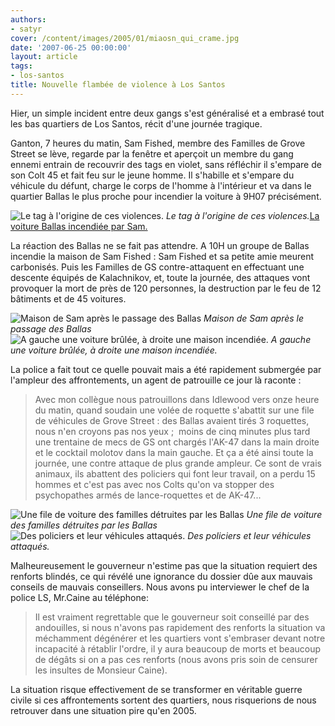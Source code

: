 ```yaml
---
authors:
- satyr
cover: /content/images/2005/01/miaosn_qui_crame.jpg
date: '2007-06-25 00:00:00'
layout: article
tags:
- los-santos
title: Nouvelle flambée de violence à Los Santos
---
```



Hier, un simple incident entre deux gangs s'est généralisé et a embrasé tout les bas quartiers de Los Santos, récit d'une journée tragique.

Ganton, 7 heures du matin, Sam Fished, membre des Familles de Grove Street se lève, regarde par la fenêtre et aperçoit un membre du gang ennemi entrain de recouvrir des tags en violet, sans réfléchir il s'empare de son Colt 45 et fait feu sur le jeune homme. Il s'habille et s'empare du véhicule du défunt, charge le corps de l'homme à l'intérieur et va dans le quartier Ballas le plus proche pour incendier la voiture à 9H07 précisément.

![Le tag à l'origine de ces violences.](/content/images/2005/01/tag_t.jpg)
_Le tag à l'origine de ces violences._[La voiture Ballas incendiée par Sam.](/content/images/2005/01/la_bagnole_t.jpg)

La réaction des Ballas ne se fait pas attendre. A 10H un groupe de Ballas incendie la maison de Sam Fished : Sam Fished et sa petite amie meurent carbonisés. Puis les Familles de GS contre-attaquent en effectuant une descente équipés de Kalachnikov, et, toute la journée, des attaques vont provoquer la mort de près de 120 personnes, la destruction par le feu de 12 bâtiments et de 45 voitures.

![Maison de Sam après le passage des Ballas](/content/images/2005/01/samihouse_t.jpg)
_Maison de Sam après le passage des Ballas_[](/content/images/2005/01/voiturecramee.jpg)
![A gauche une voiture brûlée, à droite une maison incendiée.](/content/images/2005/01/miaosn_qui_crame.jpg)
_A gauche une voiture brûlée, à droite une maison incendiée._

La police a fait tout ce quelle pouvait mais a été rapidement submergée par l'ampleur des affrontements, un agent de patrouille ce jour là raconte :

> Avec mon collègue nous patrouillons dans Idlewood vers onze heure du matin, quand soudain une volée de roquette s'abattit sur une file de véhicules de Grove Street : des Ballas avaient tirés 3 roquettes, nous n'en croyons pas nos yeux ;&nbsp; moins de cinq minutes plus tard une trentaine de mecs de GS ont chargés l'AK-47 dans la main droite et le cocktail molotov dans la main gauche. Et ça a été ainsi toute la journée, une contre attaque de plus grande ampleur. Ce sont de vrais animaux, ils abattent des policiers qui font leur travail, on a perdu 15 hommes et c'est pas avec nos Colts qu'on va stopper des psychopathes armés de lance-roquettes et de AK-47...

![Une file de voiture des familles détruites par les Ballas](/content/images/2005/01/filedebagnole.jpg)
_Une file de voiture des familles détruites par les Ballas_[](/content/images/2005/01/fliccrev_.jpg)
![Des policiers et leur véhicules attaqués.](/content/images/2005/01/motopolicequicrame.jpg)
_Des policiers et leur véhicules attaqués._

Malheureusement le gouverneur n'estime pas que la situation requiert des renforts blindés, ce qui révélé une ignorance du dossier dûe aux mauvais conseils de mauvais conseillers. Nous avons pu interviewer le chef de la police LS, Mr.Caine au téléphone:

> Il est vraiment regrettable que le gouverneur soit conseillé par des andouilles, si nous n'avons pas rapidement des renforts la situation va méchamment dégénérer et les quartiers vont s'embraser devant notre incapacité à rétablir l'ordre, il y aura beaucoup de morts et beaucoup de dégâts si on a pas ces renforts (nous avons pris soin de censurer les insultes de Monsieur Caine).

La situation risque effectivement de se transformer en véritable guerre civile si ces affrontements sortent des quartiers, nous risquerions de nous retrouver dans une situation pire qu'en 2005.